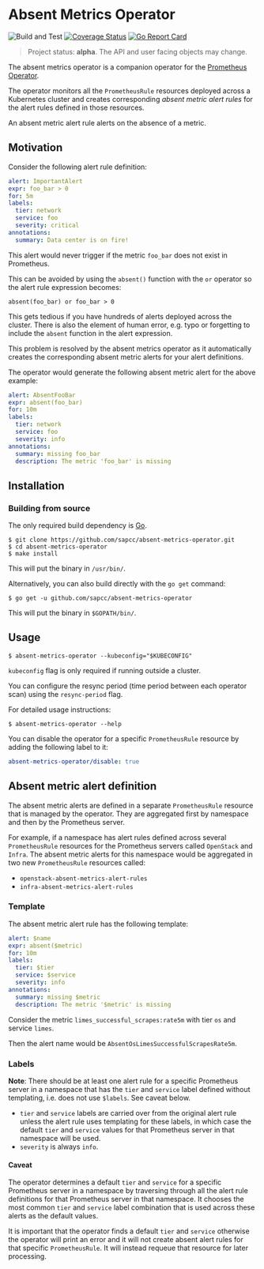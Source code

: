 # Absent Metrics Operator

![Build and Test](https://github.com/sapcc/absent-metrics-operator/workflows/Build%20and%20Test/badge.svg)
[![Coverage Status](https://coveralls.io/repos/github/sapcc/absent-metrics-operator/badge.svg)](https://coveralls.io/github/sapcc/absent-metrics-operator)
[![Go Report Card](https://goreportcard.com/badge/github.com/sapcc/absent-metrics-operator)](https://goreportcard.com/report/github.com/sapcc/absent-metrics-operator)

> Project status: **alpha**. The API and user facing objects may change.

The absent metrics operator is a companion operator for the [Prometheus
Operator](https://github.com/prometheus-operator/prometheus-operator).

The operator monitors all the `PrometheusRule` resources deployed across a
Kubernetes cluster and creates corresponding _absent metric alert rules_ for
the alert rules defined in those resources.

An absent metric alert rule alerts on the absence of a metric.

## Motivation

Consider the following alert rule definition:

```yaml
alert: ImportantAlert
expr: foo_bar > 0
for: 5m
labels:
  tier: network
  service: foo
  severity: critical
annotations:
  summary: Data center is on fire!
```

This alert would never trigger if the metric `foo_bar` does not exist in
Prometheus.

This can be avoided by using the `absent()` function with the `or` operator so
the alert rule expression becomes:

```
absent(foo_bar) or foo_bar > 0
```

This gets tedious if you have hundreds of alerts deployed across the cluster.
There is also the element of human error, e.g. typo or forgetting to include
the `absent` function in the alert expression.

This problem is resolved by the absent metrics operator as it automatically
creates the corresponding absent metric alerts for your alert definitions.

The operator would generate the following absent metric alert for the above
example:

```yaml
alert: AbsentFooBar
expr: absent(foo_bar)
for: 10m
labels:
  tier: network
  service: foo
  severity: info
annotations:
  summary: missing foo_bar
  description: The metric 'foo_bar' is missing
```

## Installation

### Building from source

The only required build dependency is [Go](https://golang.org/).

```
$ git clone https://github.com/sapcc/absent-metrics-operator.git
$ cd absent-metrics-operator
$ make install
```

This will put the binary in `/usr/bin/`.

Alternatively, you can also build directly with the `go get` command:

```
$ go get -u github.com/sapcc/absent-metrics-operator
```

This will put the binary in `$GOPATH/bin/`.

## Usage

```
$ absent-metrics-operator --kubeconfig="$KUBECONFIG"
```

`kubeconfig` flag is only required if running outside a cluster.

You can configure the resync period (time period between each operator scan)
using the `resync-period` flag.

For detailed usage instructions:

```
$ absent-metrics-operator --help
```

You can disable the operator for a specific `PrometheusRule` resource by adding
the following label to it:

```yaml
absent-metrics-operator/disable: true
```

## Absent metric alert definition

The absent metric alerts are defined in a separate `PrometheusRule` resource
that is managed by the operator. They are aggregated first by namespace and
then by the Prometheus server.

For example, if a namespace has alert rules defined across several
`PrometheusRule` resources for the Prometheus servers called `OpenStack` and
`Infra`. The absent metric alerts for this namespace would be aggregated in two
new `PrometheusRule` resources called:

- `openstack-absent-metrics-alert-rules`
- `infra-absent-metrics-alert-rules`

### Template

The absent metric alert rule has the following template:

```yaml
alert: $name
expr: absent($metric)
for: 10m
labels:
  tier: $tier
  service: $service
  severity: info
annotations:
  summary: missing $metric
  description: The metric '$metric' is missing
```

Consider the metric `limes_successful_scrapes:rate5m` with tier `os` and
service `limes`.

Then the alert name would be `AbsentOsLimesSuccessfulScrapesRate5m`.

### Labels

**Note**: There should be at least one alert rule for a specific Prometheus
server in a namespace that has the `tier` and `service` label defined without
templating, i.e. does not use `$labels`. See caveat below.

- `tier` and `service` labels are carried over from the original alert rule
  unless the alert rule uses templating for these labels, in which case the
  default `tier` and `service` values for that Prometheus server in that
  namespace will be used.
- `severity` is always `info`.

#### Caveat

The operator determines a default `tier` and `service` for a specific
Prometheus server in a namespace by traversing through all the alert rule
definitions for that Prometheus server in that namespace. It chooses the most
common `tier` and `service` label combination that is used across these alerts
as the default values.

It is important that the operator finds a default `tier` and `service`
otherwise the operator will print an error and it will not create absent alert
rules for that specific `PrometheusRule`. It will instead requeue that resource
for later processing.

